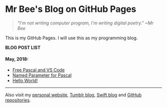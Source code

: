 # Mr Bee's Blog on GitHub Pages

> *"I'm not writing computer program, I'm writing digital poetry." ~Mr Bee*

This is my GitHub Pages. I will use this as my programming blog.

**BLOG POST LIST**

#### May, 2018:
* [Free Pascal and VS Code](fpc-and-vscode.md)
* [Named Parameter for Pascal](namedparameter.md)
* [Hello World!](hello.md)

---
Also visit my [personal website](https://pak.lebah.web.id), [Tumblr blog](http://paklebah.tumblr.com), [Swift blog](http://medium.com/@pak.lebah) and [GitHub repositories](http://github.com/pakLebah).
